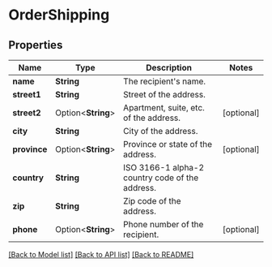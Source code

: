 # OrderShipping

## Properties

Name | Type | Description | Notes
------------ | ------------- | ------------- | -------------
**name** | **String** | The recipient's name. | 
**street1** | **String** | Street of the address. | 
**street2** | Option<**String**> | Apartment, suite, etc. of the address. | [optional]
**city** | **String** | City of the address. | 
**province** | Option<**String**> | Province or state of the address. | [optional]
**country** | **String** | ISO 3166-1 alpha-2 country code of the address. | 
**zip** | **String** | Zip code of the address. | 
**phone** | Option<**String**> | Phone number of the recipient. | [optional]

[[Back to Model list]](../README.md#documentation-for-models) [[Back to API list]](../README.md#documentation-for-api-endpoints) [[Back to README]](../README.md)


